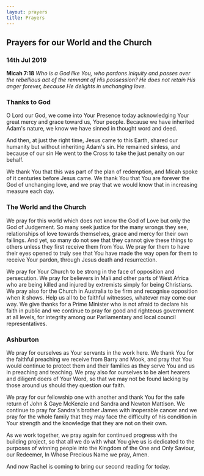 ```yaml
---
layout: prayers
title: Prayers
---
```

## Prayers for our World and the Church 

### 14th Jul 2019
__Micah 7:18__ _Who is a God like You, who pardons iniquity and passes over the rebellious act of the remnant of His possession? He does not retain His anger forever, because He delights in unchanging love._

### Thanks to God
O Lord our God, we come into Your Presence today acknowledging Your great mercy and grace toward us, Your people. Because we have inherited Adam's nature, we know we have sinned in thought word and deed. 

And then, at just the right time, Jesus came to this Earth, shared our humanity but without inheriting Adam's sin. He remained sinless, and because of our sin He went to the Cross to take the just penalty on our behalf. 

We thank You that this was part of the plan of redemption, and Micah spoke of it centuries before Jesus came. We thank You that You are forever the God of unchanging love, and we pray that we would know that in increasing measure each day.

### The World and the Church
We pray for this world which does not know the God of Love but only the God of Judgement. So many seek justice for the many wrongs they see, relationships of love towards themselves, grace and mercy for their own failings. And yet, so many do not see that they cannot give these things to others unless they first receive them from You. We pray for them to have their eyes opened to truly see that You have made the way open for them to receive Your pardon, through Jesus death and resurrection.  

We pray for Your Church to be strong in the face of opposition and persecution. We pray for believers in Mali and other parts of West Africa who are being killed and injured by extremists simply for being Christians. We pray also for the Church in Australia to be firm and recognise opposition when it shows. Help us all to be faithful witnesses, whatever may come our way. We give thanks for a Prime Minister who is not afraid to declare his faith in public and we continue to pray for good and righteous government at all levels, for integrity among our Parliamentary and local council representatives.

### Ashburton
We pray for ourselves as Your servants in the work here. We thank You for the faithful preaching we receive from Barry and Mook, and pray that You would continue to protect them and their families as they serve You and us in preaching and teaching. We pray also for ourselves to be alert hearers and diligent doers of Your Word, so that we may not be found lacking by those around us should they question our faith.  

We pray for our fellowship one with another and thank You for the safe return of John & Gaye McKenzie and Sandra and Newton Mattison. We continue to pray for Sandra's brother James with inoperable cancer and we pray for the whole family that they may face the difficulty of his condition in Your strength and the knowledge that they are not on their own.

As we work together, we pray again for continued progress with the building project, so that all we do with what You give us is dedicated to the purposes of winning people into the Kingdom of the One and Only Saviour, our Redeemer, In Whose Precious Name we pray, Amen.

And now Rachel is coming to bring our second reading for today.